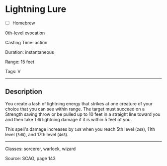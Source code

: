 # Lightning Lure

- [ ] Homebrew

0th-level evocation

Casting Time: action

Duration: instantaneous

Range: 15 feet

Tags: V

---

## Description
You create a lash of lightning energy that strikes at one creature of your choice that you can see within range. The target must succeed on a Strength saving throw or be pulled up to 10 feet in a straight line toward you and then take `1d8` lightning damage if it is within 5 feet of you.

This spell's damage increases by `1d8` when you reach 5th level (`2d8`), 11th level (`3d8`), and 17th level (`4d8`).

---

Classes: sorcerer, warlock, wizard

Source: SCAG, page 143
